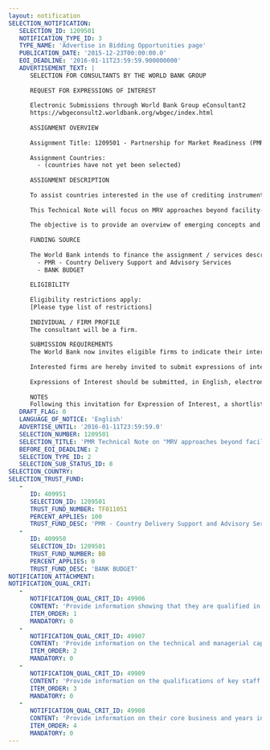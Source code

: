 ```yaml
---
layout: notification
SELECTION_NOTIFICATION: 
   SELECTION_ID: 1209501
   NOTIFICATION_TYPE_ID: 3
   TYPE_NAME: 'Advertise in Bidding Opportunities page'
   PUBLICATION_DATE: '2015-12-23T00:00:00.0'
   EOI_DEADLINE: '2016-01-11T23:59:59.900000000'
   ADVERTISEMENT_TEXT: |
      SELECTION FOR CONSULTANTS BY THE WORLD BANK GROUP
      
      REQUEST FOR EXPRESSIONS OF INTEREST
      
      Electronic Submissions through World Bank Group eConsultant2
      https://wbgeconsult2.worldbank.org/wbgec/index.html
      
      ASSIGNMENT OVERVIEW
      
      Assignment Title: 1209501 - Partnership for Market Readiness (PMR) Technical Note on "MRV approaches beyond facility-level, including MRV of policy-driven mitigation actions"
      
      Assignment Countries:
        - (countries have not yet been selected)
      
      ASSIGNMENT DESCRIPTION
      
      To assist countries interested in the use of crediting instruments, the PMR will develop a Crediting Guidance to explore practical guiding principles for the main design and implementation elements of scaled-up crediting. The Guidance will be developed in a phased approach incorporating the findings from a number of Technical Notes. 
      
      This Technical Note will focus on MRV approaches beyond facility-level, e.g., for mitigation in transportation, at community scales, and at the policy level.
      
      The objective is to provide an overview of emerging concepts and experiences of MRV approaches for sectors or mitigation actions not effectively addressed by the facility-level MRV, due to the atomized nature of emission sources or given their broader impacts on economic behavior and interactions, such as in a case of policies. The note will consider ways to facilitate consistency and integration of MRV systems for scaled-up crediting with the performance tracking of broader climate policies.
      
      FUNDING SOURCE
      
      The World Bank intends to finance the assignment / services described below under the following trust fund(s):
        - PMR - Country Delivery Support and Advisory Services
        - BANK BUDGET
      
      ELIGIBILITY
      
      Eligibility restrictions apply:
      [Please type list of restrictions]
      
      INDIVIDUAL / FIRM PROFILE
      The consultant will be a firm. 
      
      SUBMISSION REQUIREMENTS
      The World Bank now invites eligible firms to indicate their interest in providing the services.  Interested firms must provide information indicating that they are qualified to perform the services (brochures, description of similar assignments, experience in similar conditions, availability of appropriate skills among staff, etc. for firms; CV and cover letter for individuals).  Please note that the total size of all attachments should be less than 5MB.  Consultants may associate to enhance their qualifications.
      
      Interested firms are hereby invited to submit expressions of interest.
      
      Expressions of Interest should be submitted, in English, electronically through World Bank Group eTendering (https://wbgeconsult2.worldbank.org/wbgec/index.html)
      
      NOTES
      Following this invitation for Expression of Interest, a shortlist of qualified firms will be formally invited to submit proposals.  Shortlisting and selection will be subject to the availability of funding.
   DRAFT_FLAG: 0
   LANGUAGE_OF_NOTICE: 'English'
   ADVERTISE_UNTIL: '2016-01-11T23:59:59.0'
   SELECTION_NUMBER: 1209501
   SELECTION_TITLE: 'PMR Technical Note on "MRV approaches beyond facility-level, including MRV of policy-driven mitigation actions"'
   BEFORE_EOI_DEADLINE: 2
   SELECTION_TYPE_ID: 2
   SELECTION_SUB_STATUS_ID: 8
SELECTION_COUNTRY: 
SELECTION_TRUST_FUND: 
   - 
      ID: 409951
      SELECTION_ID: 1209501
      TRUST_FUND_NUMBER: TF011051
      PERCENT_APPLIES: 100
      TRUST_FUND_DESC: 'PMR - Country Delivery Support and Advisory Services'
   - 
      ID: 409950
      SELECTION_ID: 1209501
      TRUST_FUND_NUMBER: BB
      PERCENT_APPLIES: 0
      TRUST_FUND_DESC: 'BANK BUDGET'
NOTIFICATION_ATTACHMENT: 
NOTIFICATION_QUAL_CRIT: 
   - 
      NOTIFICATION_QUAL_CRIT_ID: 49906
      CONTENT: 'Provide information showing that they are qualified in the field of the assignment.'
      ITEM_ORDER: 1
      MANDATORY: 0
   - 
      NOTIFICATION_QUAL_CRIT_ID: 49907
      CONTENT: 'Provide information on the technical and managerial capabilities of the firm.'
      ITEM_ORDER: 2
      MANDATORY: 0
   - 
      NOTIFICATION_QUAL_CRIT_ID: 49909
      CONTENT: 'Provide information on the qualifications of key staff.'
      ITEM_ORDER: 3
      MANDATORY: 0
   - 
      NOTIFICATION_QUAL_CRIT_ID: 49908
      CONTENT: 'Provide information on their core business and years in business.'
      ITEM_ORDER: 4
      MANDATORY: 0
---
```

